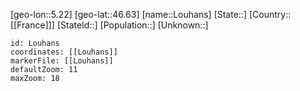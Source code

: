 ﻿---
location: [46.63,5.22]
mapzoom: [7,12] 
mapmarker: city 
type: City
tags:
- geo/City


SpocWebEntityId: 32106
isDeleted: false
confidential: public

---
[geo-lon::5.22]
[geo-lat::46.63]
[name::Louhans]
[State::]
[Country::[[France]]]
[StateId::]
[Population::]
[Unknown::]


```leaflet
id: Louhans
coordinates: [[Louhans]]
markerFile: [[Louhans]]
defaultZoom: 11 
maxZoom: 18
```
